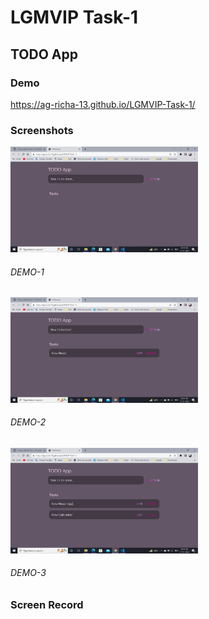 # LGMVIP Task-1
## TODO App

<h3>Demo</h3>
<a href="https://ag-richa-13.github.io/LGMVIP-Task-1/">https://ag-richa-13.github.io/LGMVIP-Task-1/</a>

<h3>Screenshots</h3>

<img src="./img/demo-1.png" width="300">
<h6>DEMO-1</h6>

<img src="./img/demo-2.png" width="300">
<h6>DEMO-2</h6>

<img src="./img/demo-3.png" width="300">
<h6>DEMO-3</h6>

<h3>Screen Record</h3>
